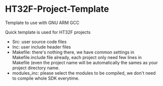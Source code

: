 # HT32F-Project-Template
Template to use with GNU ARM GCC

Quick template is used for HT32F projects
- Src: user source code files
- Inc: user include header files
- Makefile: there's nothing there, we have common settings in Makefile.include file already, each project only need few lines in Makefile (even the project name will be automatically the sames as your project directory name.
- modules_inc: please select the modules to be compiled, we don't need to compile whole SDK everytime.
